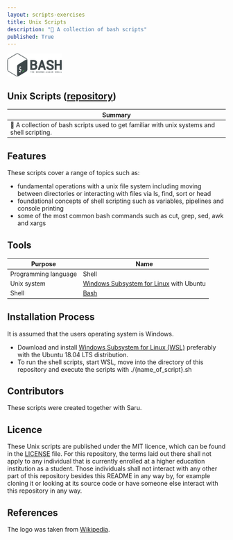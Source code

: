 ```yaml
---
layout: scripts-exercises
title: Unix Scripts
description: "📜 A collection of bash scripts"
published: True
---
```


<img src= "/assets/scripts-exercises/unix-scripts/bash_logo.png" alt="Bash Logo" width="25%">

## Unix Scripts ([repository](https://github.com/johanneshagspiel/unix-scripts))

| Summary  |
| -------------------------------------------------- |
| 📜 A collection of bash scripts used to get familiar with unix systems and shell scripting.|

## Features

These scripts cover a range of topics such as:

- fundamental operations with a unix file system including moving between directories or interacting with files via ls, find, sort or head
- foundational concepts of shell scripting such as variables, pipelines and console printing
- some of the most common bash commands such as cut, grep, sed, awk and xargs

## Tools

| Purpose              | Name                                                                                             |
|----------------------|--------------------------------------------------------------------------------------------------|
| Programming language | Shell                                                                                            |
| Unix system          | [Windows Subsystem for Linux](https://docs.microsoft.com/en-us/windows/wsl/install) with Ubuntu |
| Shell                | [Bash](https://www.gnu.org/software/bash/)                                                       |

## Installation Process

It is assumed that the users operating system is Windows. 

- Download and install [Windows Subsystem for Linux (WSL)](https://docs.microsoft.com/en-us/windows/wsl/install-win10) preferably with the Ubuntu 18.04 LTS distribution.
- To run the shell scripts, start WSL, move into the directory of this repository and execute the scripts with ./{name_of_script}.sh

## Contributors

These scripts were created together with Saru.

## Licence

These Unix scripts are published under the MIT licence, which can be found in the [LICENSE](LICENSE) file. For this repository, the terms laid out there shall not apply to any individual that is currently enrolled at a higher education institution as a student. Those individuals shall not interact with any other part of this repository besides this README in any way by, for example cloning it or looking at its source code or have someone else interact with this repository in any way.

## References

The logo was taken from [Wikipedia](https://de.m.wikipedia.org/wiki/Datei:Gnu-bash-logo.svg). 
